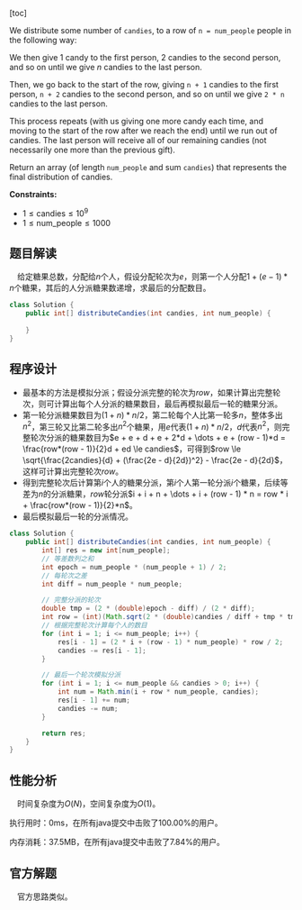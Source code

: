 [toc]

We distribute some number of `candies`, to a row of `n = num_people` people in the following way:

We then give $1$ candy to the first person, $2$ candies to the second person, and so on until we give $n$ candies to the last person.

Then, we go back to the start of the row, giving `n + 1` candies to the first person, `n + 2` candies to the second person, and so on until we give `2 * n` candies to the last person.

This process repeats (with us giving one more candy each time, and moving to the start of the row after we reach the end) until we run out of candies.  The last person will receive all of our remaining candies (not necessarily one more than the previous gift).

Return an array (of length `num_people` and sum `candies`) that represents the final distribution of candies.



**Constraints:**

- $1 \le \text{candies} \le 10^9$
- $1 \le \text{num_people} \le 1000$



## 题目解读

&emsp;给定糖果总数，分配给$n$个人，假设分配轮次为$e$，则第一个人分配$1 + (e - 1) * n$个糖果，其后的人分派糖果数递增，求最后的分配数目。

```java
class Solution {
    public int[] distributeCandies(int candies, int num_people) {
        
    }
}
```

## 程序设计

* 最基本的方法是模拟分派；假设分派完整的轮次为$row$，如果计算出完整轮次，则可计算出每个人分派的糖果数目，最后再模拟最后一轮的糖果分派。
* 第一轮分派糖果数目为$(1 + n) * n / 2$，第二轮每个人比第一轮多$n$，整体多出$n^2$，第三轮又比第二轮多出$n^2$个糖果，用$e$代表$(1 + n) * n / 2$，$d$代表$n^2$，则完整轮次分派的糖果数目为$e + e + d + e + 2*d + \dots + e + (row - 1)*d = \frac{row*(row - 1)}{2}d + ed \le candies$，可得到$row \le \sqrt{\frac{2candies}{d} + (\frac{2e - d}{2d})^2} - \frac{2e - d}{2d}$，这样可计算出完整轮次$row$。
* 得到完整轮次后计算第$i$个人的糖果分派，第$i$个人第一轮分派$i$个糖果，后续等差为$n$的分派糖果，$row$轮分派$i + i + n + \dots + i + (row - 1) * n = row * i + \frac{row*(row - 1)}{2}*n$。
* 最后模拟最后一轮的分派情况。

```java
class Solution {
    public int[] distributeCandies(int candies, int num_people) {
        int[] res = new int[num_people];
        // 等差数列之和
        int epoch = num_people * (num_people + 1) / 2;
        // 每轮次之差
        int diff = num_people * num_people;

        // 完整分派的轮次
        double tmp = (2 * (double)epoch - diff) / (2 * diff);
        int row = (int)(Math.sqrt(2 * (double)candies / diff + tmp * tmp) - tmp);
        // 根据完整轮次计算每个人的数目
        for (int i = 1; i <= num_people; i++) {
            res[i - 1] = (2 * i + (row - 1) * num_people) * row / 2;
            candies -= res[i - 1];
        }

        // 最后一个轮次模拟分派
        for (int i = 1; i <= num_people && candies > 0; i++) {
            int num = Math.min(i + row * num_people, candies);
            res[i - 1] += num;
            candies -= num;
        }

        return res;
    }
}
```

## 性能分析

&emsp;时间复杂度为$O(N)$，空间复杂度为$O(1)$。

执行用时：0ms，在所有java提交中击败了100.00%的用户。

内存消耗：37.5MB，在所有java提交中击败了7.84%的用户。

## 官方解题

&emsp;官方思路类似。